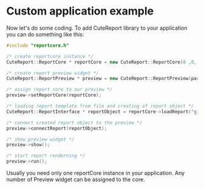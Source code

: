 Custom application example
====

Now let's do some coding. To add CuteReport library to your application you can do something like this:
```cpp
#include "reportcore.h"

/* create reportcore instance */
CuteReport::ReportCore * reportCore = new CuteReport::ReportCore(0 ,0, false);

/* create report preview widget */
CuteReport::ReportPreview * preview = new CuteReport::ReportPreview(parentWidget);

/* assign report core to our preview */
preview->setReportCore(reportCore);

/* loading report template from file and creating of report object */
CuteReport::ReportInterface * reportObject = reportCore->loadReport("git:report.qtrp");

/* connect created report object to the preview */
preview->connectReport(reportObject);

/* show preview widget */
preview->show();

/* start report renderning */
preview->run();
```

Usually you need only one reportCore instance in your application. Any number of Preview widget can be assigned to the core.
